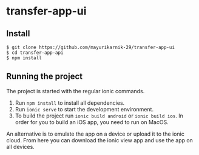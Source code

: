 # transfer-app-ui

## Install

    $ git clone https://github.com/mayurikarnik-29/transfer-app-ui
    $ cd transfer-app-api
    $ npm install


## Running the project
The project is started with the regular ionic commands.

1. Run `npm install` to install all dependencies.
2. Run `ionic serve` to start the development environment.
3. To build the project run `ionic build android` or `ionic build ios`. In order for you to build an iOS app, you need to run on MacOS.

An alternative is to emulate the app on a device or upload it to the ionic cloud. From here you can download the ionic view app and use the app on all devices.

